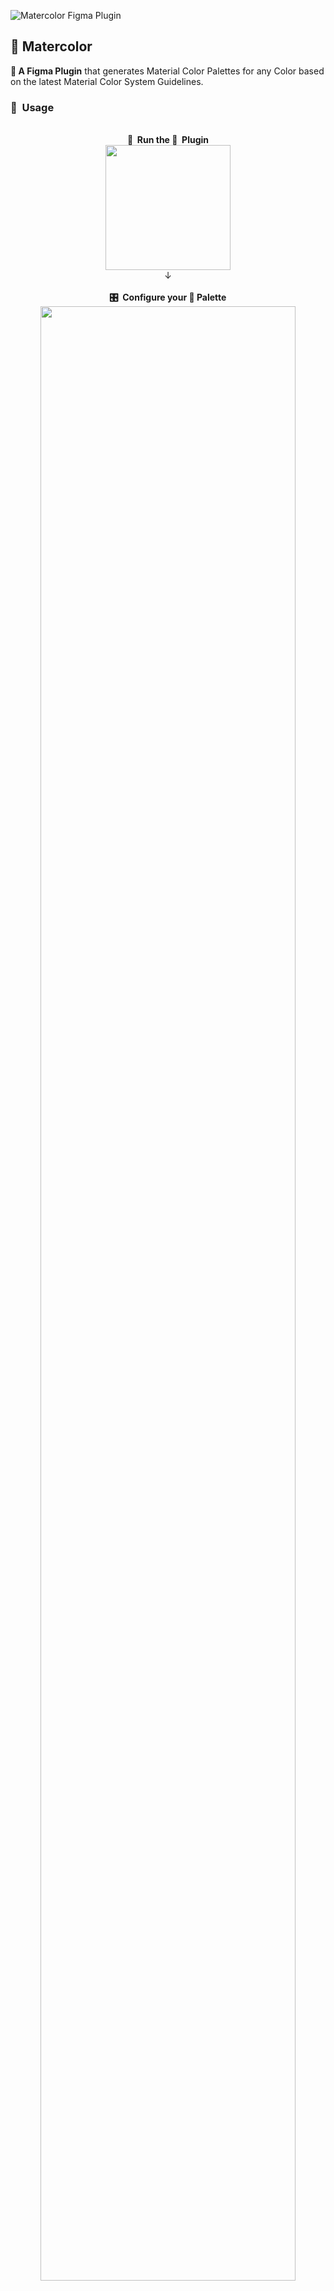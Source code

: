![Matercolor Figma Plugin](https://github.com/arvindcheenu/figma-matercolor/blob/master/src/app/assets/Matercolor-plugin-header.png?raw=true)
## 🎨 Matercolor
**🧩 A Figma Plugin** that generates Material Color Palettes for any Color based on the latest Material Color System Guidelines.

### 🚸 &nbsp;Usage

<p align="center">
  <br/><b>👟 &nbsp;Run the 🧩 &nbsp;Plugin</b></br>
<img src="https://github.com/arvindcheenu/figma-matercolor/blob/master/src/app/assets/usage-screenshots/Usage-1.png?raw=true" height="200px"/>
 <br/>↓</br>
 <br/><b>🎛️ &nbsp;Configure your 🎨&nbsp;Palette</b>
<img src="https://github.com/arvindcheenu/figma-matercolor/blob/master/src/app/assets/usage-screenshots/Usage-2.png?raw=true" width="90%"/>
  <br/>↓</br>
   <br/><b> 🖌️&nbsp;Use it!</b></br></br>
<img src="https://github.com/arvindcheenu/figma-matercolor/blob/master/src/app/assets/usage-screenshots/Usage-3.png?raw=true"width="90%"/>
</p>

### 👐 &nbsp;Contributor's Checklist
- [x] Before planning to contribute, create a ✨ **new Issue** ✨ so that we can discuss and improve on your proposed changes.
- [x] Fork and clone this repository using `git clone https://github.com/arvindcheenu/Matercolor.figma.git`
- [x] Go to this directory using `cd figma-matercolor`
- [x] Run `yarn` to install dependencies.
- [x] Run `yarn build:watch` to start webpack in watch mode.
- [x] Open <kbd>Figma</kbd> → <kbd>Plugins</kbd> → <kbd>Development</kbd> → <kbd>New Plugin...</kbd> and choose `manifest.json` file from this repo.
- [x] To change the UI of your plugin (the react code), start editing [App.tsx](./src/app/components/App.tsx).  
- [x] To interact with the Figma API edit [controller.ts](./src/plugin/controller.ts).  
- [x] For plugin development-related information, checkout [Figma API Overview](https://www.figma.com/plugin-docs/api/api-overview/).
- [x] As you make changes, create a **Draft Pull Request** referencing your issue using `#[issue-number]` and Happy Commiting!
- [x] Happy with how your code works? Finalise your changes and open up your Pull Request for **Review**.
- [x] After a few tantalizing review sessions, ✨ **have a cup of ☕ and watch as your code gets merged!** ✨

### 📜 &nbsp;License

This project is licensed under the GPL v3.0 License - see the [LICENSE.md](LICENSE.md) file for details
